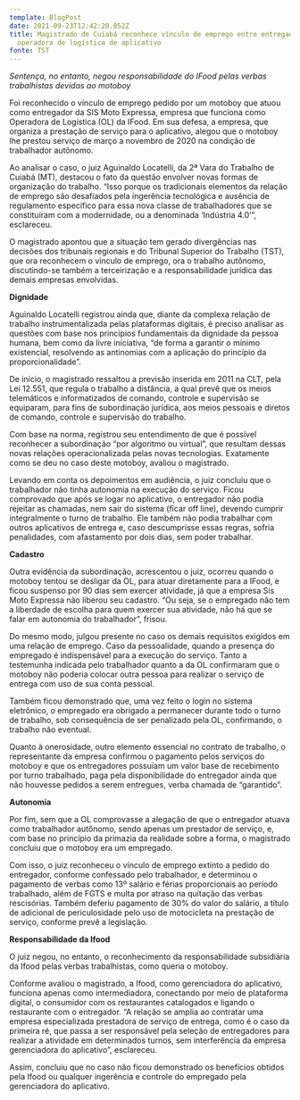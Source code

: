 ```yaml
---
template: BlogPost
date: 2021-09-23T12:42:20.052Z
title: Magistrado de Cuiabá reconhece vínculo de emprego entre entregador e
  operadora de logística de aplicativo
fonte: TST
---
```

*Sentença, no entanto, negou responsabilidade do IFood pelas verbas trabalhistas devidas ao motoboy*

Foi reconhecido o vínculo de emprego pedido por um motoboy que atuou como entregador da SIS Moto Expressa, empresa que funciona como Operadora de Logística (OL) da IFood. Em sua defesa, a empresa, que organiza a prestação de serviço para o aplicativo, alegou que o motoboy lhe prestou serviço de março a novembro de 2020 na condição de trabalhador autônomo.

Ao analisar o caso, o juiz Aguinaldo Locatelli, da 2ª Vara do Trabalho de Cuiabá (MT), destacou o fato da questão envolver novas formas de organização do trabalho. “Isso porque os tradicionais elementos da relação de emprego são desafiados pela ingerência tecnológica e ausência de regulamento específico para essa nova classe de trabalhadores que se constituíram com a modernidade, ou a denominada ‘Indústria 4.0’”, esclareceu.

O magistrado apontou que a situação tem gerado divergências nas decisões dos tribunais regionais e do Tribunal Superior do Trabalho (TST), que ora reconhecem o vínculo de emprego, ora o trabalho autônomo, discutindo-se também a terceirização e a responsabilidade jurídica das demais empresas envolvidas.

**Dignidade**

Aguinaldo Locatelli registrou ainda que, diante da complexa relação de trabalho instrumentalizada pelas plataformas digitais, é preciso analisar as questões com base nos princípios fundamentais da dignidade da pessoa humana, bem como da livre iniciativa, “de forma a garantir o mínimo existencial, resolvendo as antinomias com a aplicação do princípio da proporcionalidade”.

De início, o magistrado ressaltou a previsão inserida em 2011 na CLT, pela Lei 12.551, que regula o trabalho a distância, a qual prevê que os meios telemáticos e informatizados de comando, controle e supervisão se equiparam, para fins de subordinação jurídica, aos meios pessoais e diretos de comando, controle e supervisão do trabalho.

Com base na norma, registrou seu entendimento de que é possível reconhecer a subordinação “por algoritmo ou virtual”, que resultam dessas novas relações operacionalizada pelas novas tecnologias. Exatamente como se deu no caso deste motoboy, avaliou o magistrado.

Levando em conta os depoimentos em audiência, o juiz concluiu que o trabalhador não tinha autonomia na execução do serviço. Ficou comprovado que após se logar no aplicativo, o entregador não podia rejeitar as chamadas, nem sair do sistema (ficar off line), devendo cumprir integralmente o turno de trabalho. Ele também não podia trabalhar com outros aplicativos de entrega e, caso descumprisse essas regras, sofria penalidades, com afastamento por dois dias, sem poder trabalhar.

**Cadastro**

Outra evidência da subordinação, acrescentou o juiz, ocorreu quando o motoboy tentou se desligar da OL, para atuar diretamente para a IFood, e ficou suspenso por 90 dias sem exercer atividade, já que a empresa Sis Moto Expressa não liberou seu cadastro. “Ou seja, se o empregado não tem a liberdade de escolha para quem exercer sua atividade, não há que se falar em autonomia do trabalhador”, frisou.

Do mesmo modo, julgou presente no caso os demais requisitos exigidos em uma relação de emprego. Caso da pessoalidade, quando a presença do empregado é indispensável para a execução do serviço. Tanto a testemunha indicada pelo trabalhador quanto a da OL confirmaram que o motoboy não poderia colocar outra pessoa para realizar o serviço de entrega com uso de sua conta pessoal.

Também ficou demonstrado que, uma vez feito o login no sistema eletrônico, o empregado era obrigado a permanecer durante todo o turno de trabalho, sob consequência de ser penalizado pela OL, confirmando, o trabalho não eventual.

Quanto à onerosidade, outro elemento essencial no contrato de trabalho, o representante da empresa confirmou o pagamento pelos serviços do motoboy e que os entregadores possuíam um valor base de recebimento por turno trabalhado, paga pela disponibilidade do entregador ainda que não houvesse pedidos a serem entregues, verba chamada de “garantido”.

**Autonomia**

Por fim, sem que a OL comprovasse a alegação de que o entregador atuava como trabalhador autônomo, sendo apenas um prestador de serviço, e, com base no princípio da primazia da realidade sobre a forma, o magistrado concluiu que o motoboy era um empregado.

Com isso, o juiz reconheceu o vínculo de emprego extinto a pedido do entregador, conforme confessado pelo trabalhador, e determinou o pagamento de verbas como 13º salário e férias proporcionais ao período trabalhado, além de FGTS e multa por atraso na quitação das verbas rescisórias. Também deferiu pagamento de 30% do valor do salário, a título de adicional de periculosidade pelo uso de motocicleta na prestação de serviço, conforme prevê a legislação.

**Responsabilidade da Ifood**

O juiz negou, no entanto, o reconhecimento da responsabilidade subsidiária da Ifood pelas verbas trabalhistas, como queria o motoboy.

Conforme avaliou o magistrado, a Ifood, como gerenciadora do aplicativo, funciona apenas como intermediadora, conectando por meio de plataforma digital, o consumidor com os restaurantes catalogados e ligando o restaurante com o entregador. “A relação se amplia ao contratar uma empresa especializada prestadora de serviço de entrega, como é o caso da primeira ré, que passa a ser responsável pela seleção de entregadores para realizar a atividade em determinados turnos, sem interferência da empresa gerenciadora do aplicativo”, esclareceu.

Assim, concluiu que no caso não ficou demonstrado os benefícios obtidos pela Ifood ou qualquer ingerência e controle do empregado pela gerenciadora do aplicativo.